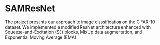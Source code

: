# SAMResNet
The project presents our approach to image classification on the CIFAR-10 dataset. We implemented a modified ResNet architecture enhanced with Squeeze-and-Excitation (SE) blocks, MixUp data augmentation, and Exponential Moving Average (EMA). 
